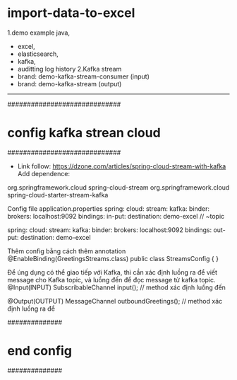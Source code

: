 # import-data-to-excel
1.demo example java,
- excel,
- elasticsearch,
- kafka,
- auditting log history
2.Kafka stream 
- brand: demo-kafka-stream-consumer (input)
- brand: demo-kafka-stream (output)

---------------
#############################
# config kafka strean cloud #
#############################

* Link follow: https://dzone.com/articles/spring-cloud-stream-with-kafka
Add dependence:
<dependency>
      <groupId>org.springframework.cloud</groupId>
      <artifactId>spring-cloud-stream</artifactId>
  </dependency>
  <dependency>
      <groupId>org.springframework.cloud</groupId>
      <artifactId>spring-cloud-starter-stream-kafka</artifactId>
  </dependency>

Config file application.properties 
spring:
  cloud:
    stream:
      kafka:
        binder:
          brokers: localhost:9092
      bindings:
        in-put:
          destination: demo-excel // ~topic

spring:
    cloud:
      stream:
        kafka:
          binder:
            brokers: localhost:9092
        bindings:
          out-put:
            destination: demo-excel

Thêm config bằng cách thêm annotation 
@EnableBinding(GreetingsStreams.class)
public class StreamsConfig {
}

Để úng dụng có thể giao tiếp với Kafka, thì cần xác định luồng ra để viết message cho Kafka topic, và luồng đến để đọc message từ kafka topic.
@Input(INPUT)
SubscribableChannel input();
// method xác định luồng đến 

@Output(OUTPUT)
MessageChannel outboundGreetings();
// method xác định luồng ra để 

##############
# end config #
##############

